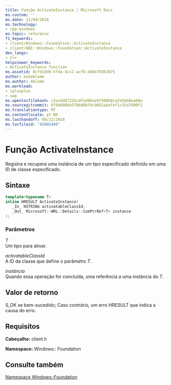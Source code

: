```yaml
---
title: Função ActivateInstance | Microsoft Docs
ms.custom: ''
ms.date: 11/04/2016
ms.technology:
- cpp-windows
ms.topic: reference
f1_keywords:
- client/Windows::Foundation::ActivateInstance
- client/ABI::Windows::Foundation::ActivateInstance
dev_langs:
- C++
helpviewer_keywords:
- ActivateInstance function
ms.assetid: 8cfd1dd9-5fda-4cc2-acf8-d40e783b3875
author: mikeblome
ms.author: mblome
ms.workload:
- cplusplus
- uwp
ms.openlocfilehash: c2ac6d8722bcdfed06ae97508b0ca7e5bb8ea00a
ms.sourcegitcommit: 6f8dd98de57bb80bf4c9852abafef1c35a7600f1
ms.translationtype: MT
ms.contentlocale: pt-BR
ms.lasthandoff: 08/22/2018
ms.locfileid: "42601446"
---
```

# <a name="activateinstance-function"></a>Função ActivateInstance

Registra e recupera uma instância de um tipo especificado definido em uma ID de classe especificado.

## <a name="syntax"></a>Sintaxe

```cpp
template<typename T>
inline HRESULT ActivateInstance(
   _In_ HSTRING activatableClassId,
   _Out_ Microsoft::WRL::Details::ComPtrRef<T> instance
);
```

### <a name="parameters"></a>Parâmetros

*T*  
Um tipo para ativar.

*activatableClassId*  
A ID da classe que define o parâmetro *T*.

*instância*  
Quando essa operação for concluída, uma referência a uma instância do *T*.

## <a name="return-value"></a>Valor de retorno

S_OK se bem-sucedido; Caso contrário, um erro HRESULT que indica a causa do erro.

## <a name="requirements"></a>Requisitos

**Cabeçalho:** client.h

**Namespace:** Windows:: Foundation

## <a name="see-also"></a>Consulte também

[Namespace Windows::Foundation](../windows/windows-foundation-namespace.md)